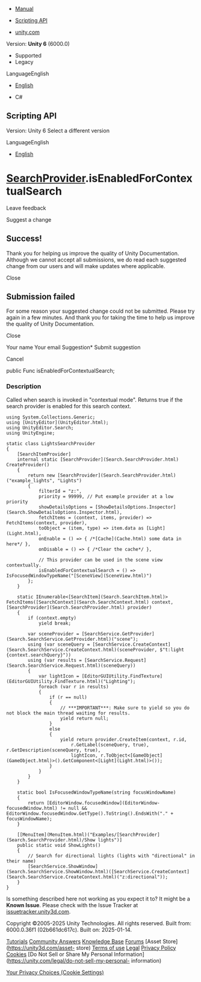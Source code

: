 [ ]()

  * [Manual](../Manual/index.html)
  * [Scripting API](../ScriptReference/index.html)

  * [unity.com](https://unity.com/)

Version: **Unity 6** (6000.0)

  * Supported
  * Legacy

LanguageEnglish

  * [English]()

  * C#

[ ](https://docs.unity3d.com)

## Scripting API

Version: Unity 6 Select a different version

LanguageEnglish

  * [English]()

#  [SearchProvider](Search.SearchProvider.html).isEnabledForContextualSearch

Leave feedback

Suggest a change

## Success!

Thank you for helping us improve the quality of Unity Documentation. Although
we cannot accept all submissions, we do read each suggested change from our
users and will make updates where applicable.

Close

## Submission failed

For some reason your suggested change could not be submitted. Please <a>try
again</a> in a few minutes. And thank you for taking the time to help us
improve the quality of Unity Documentation.

Close

Your name Your email Suggestion* Submit suggestion

Cancel

[ ]()

public Func<bool> isEnabledForContextualSearch;

### Description

Called when search is invoked in "contextual mode". Returns true if the search
provider is enabled for this search context.

    
    
    using System.Collections.Generic;
    using [UnityEditor](UnityEditor.html);
    using UnityEditor.Search;
    using UnityEngine;
    
    static class LightsSearchProvider
    {
        [SearchItemProvider]
        internal static [SearchProvider](Search.SearchProvider.html) CreateProvider()
        {
            return new [SearchProvider](Search.SearchProvider.html)("example_lights", "Lights")
            {
                filterId = "z:",
                priority = 99999, // Put example provider at a low priority
                showDetailsOptions = [ShowDetailsOptions.Inspector](Search.ShowDetailsOptions.Inspector.html),
                fetchItems = (context, items, provider) => FetchItems(context, provider),
                toObject = (item, type) => item.data as [Light](Light.html),
                onEnable = () => { /*[Cache](Cache.html) some data in here*/ },
                onDisable = () => { /*Clear the cache*/ },
    
                // This provider can be used in the scene view contextually.
                isEnabledForContextualSearch = () => IsFocusedWindowTypeName("[SceneView](SceneView.html)")
            };
        }
    
        static IEnumerable<[SearchItem](Search.SearchItem.html)> FetchItems([SearchContext](Search.SearchContext.html) context, [SearchProvider](Search.SearchProvider.html) provider)
        {
            if (context.empty)
                yield break;
    
            var sceneProvider = [SearchService.GetProvider](Search.SearchService.GetProvider.html)("scene");
            using (var sceneQuery = [SearchService.CreateContext](Search.SearchService.CreateContext.html)(sceneProvider, $"t:light {context.searchQuery}"))
            using (var results = [SearchService.Request](Search.SearchService.Request.html)(sceneQuery))
            {
                var lightIcon = [EditorGUIUtility.FindTexture](EditorGUIUtility.FindTexture.html)("Lighting");
                foreach (var r in results)
                {
                    if (r == null)
                    {
                        // ***IMPORTANT***: Make sure to yield so you do not block the main thread waiting for results.
                        yield return null;
                    }
                    else
                    {
                        yield return provider.CreateItem(context, r.id,
                            r.GetLabel(sceneQuery, true), r.GetDescription(sceneQuery, true),
                            lightIcon, r.ToObject<[GameObject](GameObject.html)>().GetComponent<[Light](Light.html)>());
                    }
                }
            }
        }
    
        static bool IsFocusedWindowTypeName(string focusWindowName)
        {
            return [EditorWindow.focusedWindow](EditorWindow-focusedWindow.html) != null && EditorWindow.focusedWindow.GetType().ToString().EndsWith("." + focusWindowName);
        }
    
        [[MenuItem](MenuItem.html)("Examples/[SearchProvider](Search.SearchProvider.html)/Show lights")]
        public static void ShowLights()
        {
            // Search for directional lights (lights with "directional" in their name)
            [SearchService.ShowWindow](Search.SearchService.ShowWindow.html)([SearchService.CreateContext](Search.SearchService.CreateContext.html)("z:directional"));
        }
    }
    

Is something described here not working as you expect it to? It might be a
**Known Issue**. Please check with the Issue Tracker at
[issuetracker.unity3d.com](https://issuetracker.unity3d.com).

Copyright ©2005-2025 Unity Technologies. All rights reserved. Built from:
6000.0.36f1 (02b661dc617c). Built on: 2025-01-14.

[Tutorials](https://unity3d.com/learn) [Community
Answers](https://answers.unity3d.com) [Knowledge
Base](https://support.unity3d.com/hc/en-us)
[Forums](https://forum.unity3d.com) [Asset Store](https://unity3d.com/asset-
store) [Terms of use](https://docs.unity3d.com/Manual/TermsOfUse.html)
[Legal](https://unity.com/legal) [Privacy
Policy](https://unity.com/legal/privacy-policy)
[Cookies](https://unity.com/legal/cookie-policy) [Do Not Sell or Share My
Personal Information](https://unity.com/legal/do-not-sell-my-personal-
information)

[Your Privacy Choices (Cookie Settings)](javascript:void\(0\);)


